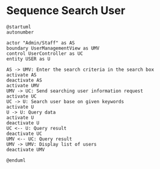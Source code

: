 # Sequence Search User

```plantuml
@startuml
autonumber

actor "Admin/Staff" as AS
boundary UserManagementView as UMV
control UserController as UC
entity USER as U

AS -> UMV: Enter the search criteria in the search box
activate AS
deactivate AS
activate UMV
UMV -> UC: Send searching user information request
activate UC
UC -> U: Search user base on given keywords
activate U
U -> U: Query data
activate U
deactivate U
UC <-- U: Query result
deactivate UC
UMV <-- UC: Query result
UMV -> UMV: Display list of users
deactivate UMV

@enduml
```

<!-- diagram id="sequence-manage-user-search-user" -->
